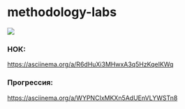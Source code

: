 # methodology-labs
<a href="https://codeclimate.com/github/1l1k3tw3nty5/methodology-labs/maintainability"><img src="https://api.codeclimate.com/v1/badges/2b85919df9932d3071ae/maintainability" /></a>

### НОК:
https://asciinema.org/a/R6dHuXi3MHwxA3q5HzKqeIKWq

### Прогрессия:
https://asciinema.org/a/WYPNCIxMKXn5AdUEnVLYWSTn8
